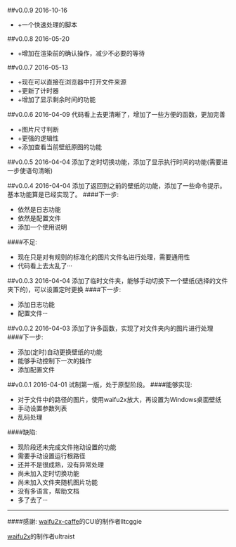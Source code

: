 ##v0.0.9 2016-10-16
* +一个快速处理的脚本

##v0.0.8 2016-05-20
* +增加在渲染前的确认操作，减少不必要的等待


##v0.0.7 2016-05-13
* +现在可以直接在浏览器中打开文件来源
* +更新了计时器
* +增加了显示剩余时间的功能

##v0.0.6 2016-04-09
代码看上去更清晰了，增加了一些方便的函数，更加完善

* +图片尺寸判断
* +更强的逻辑性
* +添加查看当前壁纸原图的功能

##v0.0.5 2016-04-04
添加了定时切换功能，添加了显示执行时间的功能(需要进一步使语句清晰)

##v0.0.4 2016-04-04
添加了返回到之前的壁纸的功能，添加了一些命令提示。
基本功能算是已经实现了。
####下一步:
* 依然是日志功能
* 依然是配置文件
* 添加一个使用说明

####不足:
* 现在只是对有规则的标准化的图片文件名进行处理，需要通用性
* 代码看上去太乱了···

##v0.0.3 2016-04-04
添加了临时文件夹，能够手动切换下一个壁纸(选择的文件夹下的)，可以设置定时更换
####下一步:
* 添加日志功能
* 配置文件···

##v0.0.2 2016-04-03
添加了许多函数，实现了对文件夹内的图片进行处理
####下一步:
* 添加(定时)自动更换壁纸的功能
* 能够手动控制下一次的操作
* 添加配置文件

##v0.0.1 2016-04-01
试制第一版，处于原型阶段。
####能够实现:
* 对于文件中的路径的图片，使用waifu2x放大，再设置为Windows桌面壁纸
* 手动设置参数列表
* 乱码处理

####缺陷: 
* 现阶段还未完成文件拖动设置的功能
* 需要手动设置运行根路径
* 还并不是很成熟，没有异常处理
* 尚未加入定时切换功能
* 尚未加入文件夹随机图片功能
* 没有多语言，帮助文档
* 多了去了···

***

####感謝:
[waifu2x-caffe](https://github.com/lltcggie/waifu2x-caffe)的CUI的制作者lltcggie

[waifu2x](https://github.com/nagadomi/waifu2x)的制作者ultraist
